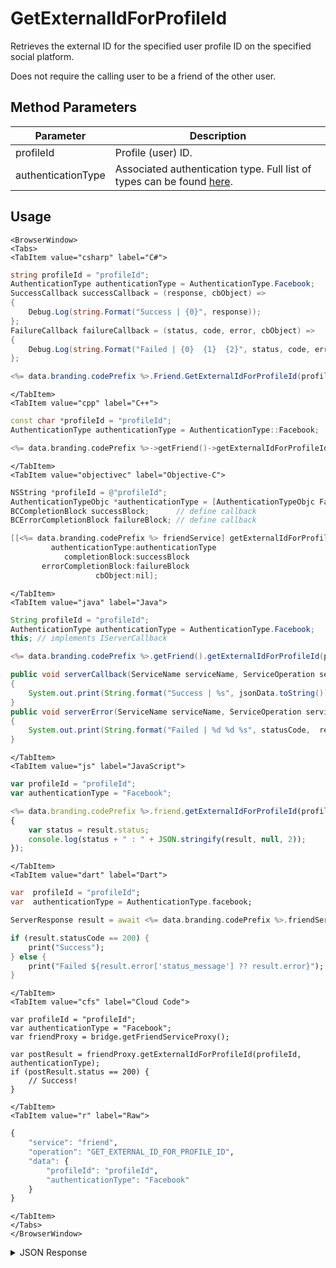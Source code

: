 # GetExternalIdForProfileId

Retrieves the external ID for the specified user profile ID on the specified social platform.

Does not require the calling user to be a friend of the other user.

<PartialServop service_name="friend" operation_name="GET_EXTERNAL_ID_FOR_PROFILE_ID" />

## Method Parameters

| Parameter          | Description                                                                                      |
| ------------------ | ------------------------------------------------------------------------------------------------ |
| profileId          | Profile (user) ID.                                                                               |
| authenticationType | Associated authentication type. Full list of types can be found [here](/api/appendix/authtypes). |

## Usage

```mdx-code-block
<BrowserWindow>
<Tabs>
<TabItem value="csharp" label="C#">
```

```csharp
string profileId = "profileId";
AuthenticationType authenticationType = AuthenticationType.Facebook;
SuccessCallback successCallback = (response, cbObject) =>
{
    Debug.Log(string.Format("Success | {0}", response));
};
FailureCallback failureCallback = (status, code, error, cbObject) =>
{
    Debug.Log(string.Format("Failed | {0}  {1}  {2}", status, code, error));
};

<%= data.branding.codePrefix %>.Friend.GetExternalIdForProfileId(profileId, authenticationType, successCallback, failureCallback);
```

```mdx-code-block
</TabItem>
<TabItem value="cpp" label="C++">
```

```cpp
const char *profileId = "profileId";
AuthenticationType authenticationType = AuthenticationType::Facebook;

<%= data.branding.codePrefix %>->getFriend()->getExternalIdForProfileId(profileId, authenticationType, this);
```

```mdx-code-block
</TabItem>
<TabItem value="objectivec" label="Objective-C">
```

```objectivec
NSString *profileId = @"profileId";
AuthenticationTypeObjc *authenticationType = [AuthenticationTypeObjc Facebook];
BCCompletionBlock successBlock;      // define callback
BCErrorCompletionBlock failureBlock; // define callback

[[<%= data.branding.codePrefix %> friendService] getExternalIdForProfileId:profileId
         authenticationType:authenticationType
            completionBlock:successBlock
       errorCompletionBlock:failureBlock
                   cbObject:nil];
```

```mdx-code-block
</TabItem>
<TabItem value="java" label="Java">
```

```java
String profileId = "profileId";
AuthenticationType authenticationType = AuthenticationType.Facebook;
this; // implements IServerCallback

<%= data.branding.codePrefix %>.getFriend().getExternalIdForProfileId(profileId, authenticationType, this);

public void serverCallback(ServiceName serviceName, ServiceOperation serviceOperation, JSONObject jsonData)
{
    System.out.print(String.format("Success | %s", jsonData.toString()));
}
public void serverError(ServiceName serviceName, ServiceOperation serviceOperation, int statusCode, int reasonCode, String jsonError)
{
    System.out.print(String.format("Failed | %d %d %s", statusCode,  reasonCode, jsonError.toString()));
}
```

```mdx-code-block
</TabItem>
<TabItem value="js" label="JavaScript">
```

```javascript
var profileId = "profileId";
var authenticationType = "Facebook";

<%= data.branding.codePrefix %>.friend.getExternalIdForProfileId(profileId, authenticationType, result =>
{
	var status = result.status;
	console.log(status + " : " + JSON.stringify(result, null, 2));
});
```

```mdx-code-block
</TabItem>
<TabItem value="dart" label="Dart">
```

```dart
var  profileId = "profileId";
var  authenticationType = AuthenticationType.facebook;

ServerResponse result = await <%= data.branding.codePrefix %>.friendService.getExternalIdForProfileId(profileId:profileId, authenticationType:authenticationType);

if (result.statusCode == 200) {
    print("Success");
} else {
    print("Failed ${result.error['status_message'] ?? result.error}");
}
```

```mdx-code-block
</TabItem>
<TabItem value="cfs" label="Cloud Code">
```

```cfscript
var profileId = "profileId";
var authenticationType = "Facebook";
var friendProxy = bridge.getFriendServiceProxy();

var postResult = friendProxy.getExternalIdForProfileId(profileId, authenticationType);
if (postResult.status == 200) {
    // Success!
}
```

```mdx-code-block
</TabItem>
<TabItem value="r" label="Raw">
```

```r
{
	"service": "friend",
	"operation": "GET_EXTERNAL_ID_FOR_PROFILE_ID",
	"data": {
		"profileId": "profileId",
		"authenticationType": "Facebook"
	}
}
```

```mdx-code-block
</TabItem>
</Tabs>
</BrowserWindow>
```

<details>
<summary>JSON Response</summary>

```json
{
    "status": 200,
    "data": {
        "externalId": "19e1c0cf-9a2d-4d5c-9a71-1b0f6b309b4b"
    }
}
```

</details>
